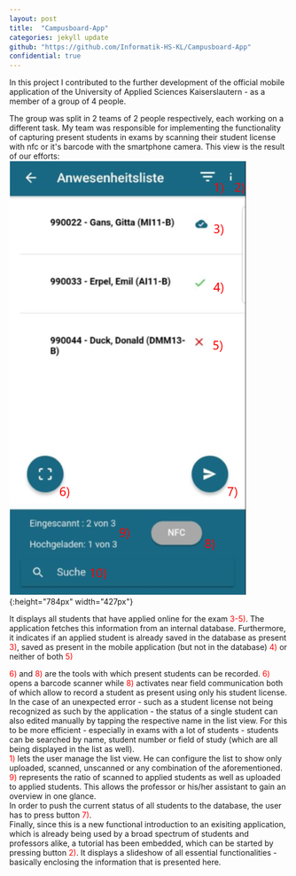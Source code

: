 ```yaml
---
layout: post
title:  "Campusboard-App"
categories: jekyll update
github: "https://github.com/Informatik-HS-KL/Campusboard-App"
confidential: true
---
```


In this project I contributed to the further development of the official mobile application of the University of Applied Sciences Kaiserslautern - as a member of a group of 4 people.<br>

The group was split in 2 teams of 2 people respectively, each working on a different task.
My team was responsible for implementing the functionality of capturing present students in exams by scanning their student license with nfc or it's barcode with the smartphone camera.
This view is the result of our efforts:
![overview](/assets/images/cambusboard-app2.PNG){:height="784px" width="427px"}<br>

It displays all students that have applied online for the exam <span style="color: red">3-5)</span>. The application fetches this information from an internal database.
Furthermore, it indicates if an applied student is already saved in the database as present <span style="color: red">3)</span>, saved as present in the mobile application (but not in the database) <span style="color: red">4)</span> or neither of both <span style="color: red">5)</span><br>

<span style="color: red">6)</span> and <span style="color: red">8)</span> are the tools with which present students can be recorded. <span style="color: red">6)</span> opens a barcode scanner while <span style="color: red">8)</span> activates near field communication both of which allow to record a student as present using only his student license.
<br>
In the case of an unexpected error - such as a student license not being recognized as such by the application - the status of a single student can also edited manually by tapping the respective name in the list view. For this to be more efficient - especially in exams with a lot of students - students can be searched by name, student number or field of study (which are all being displayed in the list as well).
<br>
<span style="color: red">1)</span> lets the user manage the list view. He can configure the list to show only uploaded, scanned, unscanned or any combination of the aforementioned.
<br>
<span style="color: red">9)</span> represents the ratio of scanned to applied students as well as uploaded to applied students. This allows the professor or his/her assistant to gain an overview in one glance.
<br>
In order to push the current status of all students to the database, the user has to press button <span style="color: red">7)</span>.
<br>
Finally, since this is a new functional introduction to an exisiting application, which is already being used by a broad spectrum of students and professors alike, a tutorial has been embedded, which can be started by pressing button <span style="color: red">2)</span>. It displays a slideshow of all essential functionalities - basically enclosing the information that is presented here. 




